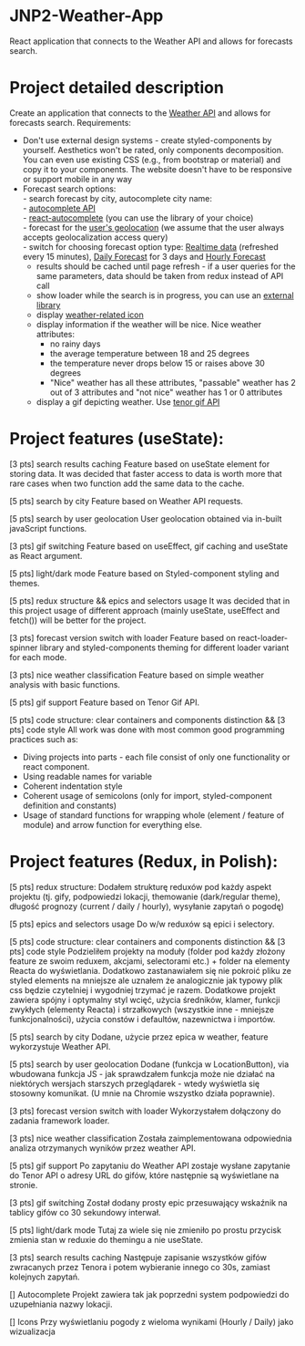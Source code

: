 # JNP2-Weather-App
React application that connects to the Weather API and allows for forecasts search.

# Project detailed description
Create an application that connects to the [Weather API](https://www.weatherapi.com/) and allows for forecasts search. Requirements:

- Don't use external design systems - create styled-components by yourself. Aesthetics won't be rated, only components decomposition. You can even use existing CSS (e.g., from bootstrap or material) and copy it to your components. The website doesn't have to be responsive or support mobile in any way
- Forecast search options: \
      - search forecast by city, autocomplete city name: \
        - [autocomplete API](https://www.weatherapi.com/docs/#apis-search/) \
        - [react-autocomplete](https://github.com/reactjs/react-autocomplete) (you can use the library of your choice) \
      - forecast for the [user's geolocation](https://www.w3schools.com/html/html5_geolocation.asp) (we assume that the user always accepts geolocalization access query) \
      - switch for choosing forecast option type: [Realtime data](https://www.weatherapi.com/docs/#apis-realtime) (refreshed every 15 minutes), [Daily Forecast](https://www.weatherapi.com/docs/#apis-forecast) for 3 days and [Hourly Forecast](https://www.weatherapi.com/docs/#apis-forecast)
  - results should be cached until page refresh - if a user queries for the same parameters, data should be taken from redux instead of API call
  - show loader while the search is in progress, you can use an [external library](https://github.com/mhnpd/react-loader-spinner)
  - display [weather-related icon](https://www.weatherapi.com/docs/#weather-icons)
  - display information if the weather will be nice. Nice weather attributes:
      * no rainy days
      * the average temperature between 18 and 25 degrees
      * the temperature never drops below 15 or raises above 30 degrees
      * "Nice" weather has all these attributes, "passable" weather has 2 out of 3 attributes and "not nice" weather has 1 or 0 attributes
  - display a gif depicting weather. Use [tenor gif API](https://tenor.com/gifapi/documentation#quicks)

# Project features (useState):
[3 pts] search results caching
Feature based on useState element for storing data.
It was decided that faster access to data is worth more
    that rare cases when two function add the same data to the cache.

[5 pts] search by city
Feature based on Weather API requests.

[5 pts] search by user geolocation
User geolocation obtained via in-built javaScript functions.

[3 pts] gif switching
Feature based on useEffect, gif caching and useState as React argument.

[5 pts] light/dark mode
Feature based on Styled-component styling and themes.

[5 pts] redux structure && epics and selectors usage
It was decided that in this project usage of different approach (mainly useState, useEffect and fetch()) will be better for the project.

[3 pts] forecast version switch with loader
Feature based on react-loader-spinner library and styled-components
    theming for different loader variant for each mode.

[3 pts] nice weather classification
Feature based on simple weather analysis with basic functions.

[5 pts] gif support
Feature based on Tenor Gif API.

[5 pts] code structure: clear containers and components distinction && [3 pts] code style
All work was done with most common good programming practices such as:
- Diving projects into parts - each file consist of only one functionality or react component.
- Using readable names for variable
- Coherent indentation style
- Coherent usage of semicolons (only for import, styled-component definition and constants)
- Usage of standard functions for wrapping whole (element / feature of module)
     and arrow function for everything else.

# Project features (Redux, in Polish):
[5 pts] redux structure:
Dodałem strukturę reduxów pod każdy aspekt projektu (tj. gify, podpowiedzi lokacji, themowanie (dark/regular theme), długość prognozy (current / daily / hourly), wysyłanie zapytań o pogodę)

[5 pts] epics and selectors usage
Do w/w reduxów są epici i selectory.

[5 pts] code structure: clear containers and components distinction && [3 pts] code style
Podzieliłem projekty na moduły (folder pod każdy złożony feature ze swoim reduxem, akcjami, selectorami etc.) + folder na elementy Reacta do wyświetlania. Dodatkowo zastanawiałem się nie pokroić pliku ze styled elements na mniejsze ale uznałem że analogicznie jak typowy plik css będzie czytelniej i wygodniej trzymać je razem.
Dodatkowe projekt zawiera spójny i optymalny styl wcięć, użycia średników, klamer, funkcji zwykłych (elementy Reacta) i strzałkowych (wszystkie inne - mniejsze funkcjonalności), użycia constów i defaultów,  nazewnictwa i importów.

[5 pts] search by city
Dodane, użycie przez epica w weather, feature wykorzystuje Weather API.

[5 pts] search by user geolocation
Dodane (funkcja w LocationButton), via wbudowana funkcja JS - jak sprawdzałem funkcja może nie działać na niektórych wersjach starszych przeglądarek - wtedy wyświetla się stosowny komunikat. (U mnie na Chromie wszystko działa poprawnie).

[3 pts] forecast version switch with loader
Wykorzystałem dołączony do zadania framework loader.

[3 pts] nice weather classification
Została zaimplementowana odpowiednia analiza otrzymanych wyników przez weather API.

[5 pts] gif support
Po zapytaniu do Weather API zostaje wysłane zapytanie do Tenor API o adresy URL do gifów, które następnie są wyświetlane na stronie.

[3 pts] gif switching
Został dodany prosty epic przesuwający wskaźnik na tablicy gifów co 30 sekundowy interwał.

[5 pts] light/dark mode
Tutaj za wiele się nie zmieniło po prostu przycisk zmienia stan w reduxie do themingu a nie useState.

[3 pts] search results caching
Następuje zapisanie wszystków gifów zwracanych przez Tenora i potem wybieranie innego co 30s, zamiast kolejnych zapytań.

[] Autocomplete
Projekt zawiera tak jak poprzedni system podpowiedzi do uzupełniania nazwy lokacji.

[] Icons
Przy wyświetlaniu pogody z wieloma wynikami (Hourly / Daily) jako wizualizacja

